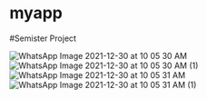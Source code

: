 # myapp
#Semister Project

![WhatsApp Image 2021-12-30 at 10 05 30 AM](https://user-images.githubusercontent.com/92102583/147723251-0e6da63d-1e18-4160-bf7d-b6dcfe3dda16.jpeg)
![WhatsApp Image 2021-12-30 at 10 05 30 AM (1)](https://user-images.githubusercontent.com/92102583/147723241-607abe57-f948-4be4-88a6-a2819777e9bf.jpeg)
![WhatsApp Image 2021-12-30 at 10 05 31 AM](https://user-images.githubusercontent.com/92102583/147723245-acd7d12d-e106-4003-a82c-b5328bac8ea0.jpeg)
![WhatsApp Image 2021-12-30 at 10 05 31 AM (1)](https://user-images.githubusercontent.com/92102583/147723248-dc3f4333-33a4-4016-bf65-8aee999dc79f.jpeg)
